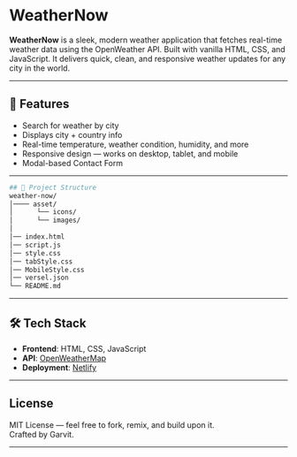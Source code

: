 #  WeatherNow

**WeatherNow** is a sleek, modern weather application that fetches real-time weather data using the OpenWeather API. Built with vanilla HTML, CSS, and JavaScript. It delivers quick, clean, and responsive weather updates for any city in the world.

---

## 🚀 Features

-  Search for weather by city
-  Displays city + country info
-  Real-time temperature, weather condition, humidity, and more
-  Responsive design — works on desktop, tablet, and mobile
-  Modal-based Contact Form

---
```bash
## 📁 Project Structure
weather-now/
│──── asset/
│      └── icons/
│      └── images/
│
│── index.html
│── script.js
│── style.css
│── tabStyle.css
│── MobileStyle.css
│── versel.json
└── README.md

```

---

## 🛠️ Tech Stack

- **Frontend**: HTML, CSS, JavaScript
- **API**: [OpenWeatherMap](https://openweathermap.org/api)
- **Deployment**: [Netlify](https://app.netlify.com/)

---

## License
MIT License — feel free to fork, remix, and build upon it.<br>
Crafted by Garvit.


---

